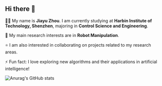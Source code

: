 ## Hi there 👋

👨‍🎓 My name is **Jiayu Zhou**. I am currently studying at **Harbin Institute of Technology, Shenzhen**, majoring in **Control Science and Engineering**.

🌱 My main research interests are in **Robot Manipulation**.

⭐ I am also interested in collaborating on projects related to my research areas.

⚡ Fun fact: I love exploring new algorithms and their applications in artificial intelligence!

![Anurag's GitHub stats](https://github-readme-stats.vercel.app/api?username=zplusy&show_icons=true&theme=radical&count_private=true)
<!--
**18379630851/18379630851** is a ✨ _special_ ✨ repository because its `README.md` (this file) appears on your GitHub profile.

Here are some ideas to get you started:

- 🔭 I’m currently working on ...
- 🌱 I’m currently learning ...
- 👯 I’m looking to collaborate on ...
- 🤔 I’m looking for help with ...
- 💬 Ask me about ...
- 📫 How to reach me: ...
- 😄 Pronouns: ...
- ⚡ Fun fact: ...
-->
